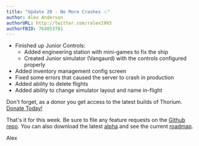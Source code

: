 ```yaml
---
title: "Update 20 - No More Crashes 💥"
author: Alex Anderson
authorURL: http://twitter.com/ralex1993
authorFBID: 764853781
---
```


- Finished up Junior Controls:
  - Added engineering station with mini-games to fix the ship
  - Created Junior simulator (Vangaurd) with the controls configured properly
- Added inventory management config screen
- Fixed some errors that caused the server to crash in production
- Added ability to delete flights
- Added ability to change simulator layout and name in-flight


Don't forget, as a donor you get access to the latest builds of Thorium. [Donate Today!](/en/donate)

That's it for this week. Be sure to file any feature requests on the [Github repo](https://github.com/Thorium-Sim/thorium/issues). You can also download the latest [alpha](https://github.com/Thorium-Sim/thorium/releases) and see the current [roadmap](https://github.com/Thorium-Sim/thorium/projects/2).

Alex

